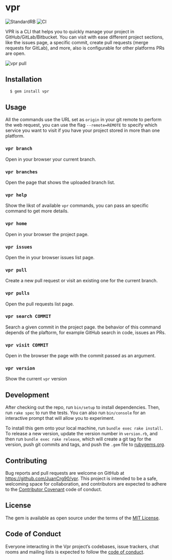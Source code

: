 # vpr

![StandardRB](https://github.com/JuanCrg90/vpr/workflows/StandardRB/badge.svg)
![CI](https://github.com/JuanCrg90/vpr/workflows/CI/badge.svg)


VPR is a CLI that helps you to quickly manage your project in GitHub/GitLab/Bitbucket.
You can visit with ease different project sections, like the issues page, a specific commit,
create pull requests (merge requests for GitLab),
and more, also is configurable for other platforms PRs are open.

![vpr pull](https://res.cloudinary.com/juancrg90/image/upload/v1562970242/vpr/vpr_pull.gif)

## Installation

```bash
  $ gem install vpr
```

## Usage

All the commands use the URL set as `origin` in your git remote to perform the web request,
you can use the flag `--remote=REMOTE` to specify which service you want to visit if you have your project stored in more than one platform.

### `vpr branch`
Open in your browser your current branch.

### `vpr branches`
Open the page that shows the uploaded branch list.

### `vpr help`
Show the likst of available `vpr` commands, you can pass an specific command to get more details.

###  `vpr home`
Open in your browser the project page.

### `vpr issues`
Open the in your browser issues list page.

### `vpr pull`
Create a new pull request or visit an existing one for the current branch.

### `vpr pulls`
Open the pull requests list page.

### `vpr search COMMIT`
Search a given commit in the project page. the behavior of this command depends of the plaftorm, for example
GitHub search in code, issues an PRs.

### `vpr visit COMMIT`
Open in the browser the page with the commit passed as an argument.

### `vpr version`
Show the current `vpr` version

## Development

After checking out the repo, run `bin/setup` to install dependencies. Then, run `rake spec` to run the tests. You can also run `bin/console` for an interactive prompt that will allow you to experiment.

To install this gem onto your local machine, run `bundle exec rake install`. To release a new version, update the version number in `version.rb`, and then run `bundle exec rake release`, which will create a git tag for the version, push git commits and tags, and push the `.gem` file to [rubygems.org](https://rubygems.org).

## Contributing

Bug reports and pull requests are welcome on GitHub at https://github.com/JuanCrg90/vpr. This project is intended to be a safe, welcoming space for collaboration, and contributors are expected to adhere to the [Contributor Covenant](http://contributor-covenant.org) code of conduct.

## License

The gem is available as open source under the terms of the [MIT License](https://opensource.org/licenses/MIT).

## Code of Conduct

Everyone interacting in the Vpr project’s codebases, issue trackers, chat rooms and mailing lists is expected to follow the [code of conduct](https://github.com/JuanCrg90/vpr/blob/master/CODE_OF_CONDUCT.md).
